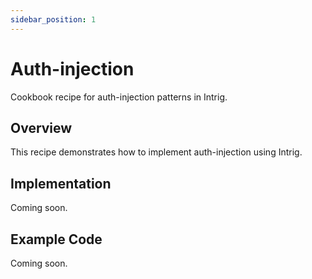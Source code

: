 ```yaml
---
sidebar_position: 1
---
```


# Auth-injection

Cookbook recipe for auth-injection patterns in Intrig.

## Overview

This recipe demonstrates how to implement auth-injection using Intrig.

## Implementation

Coming soon.

## Example Code

Coming soon.
